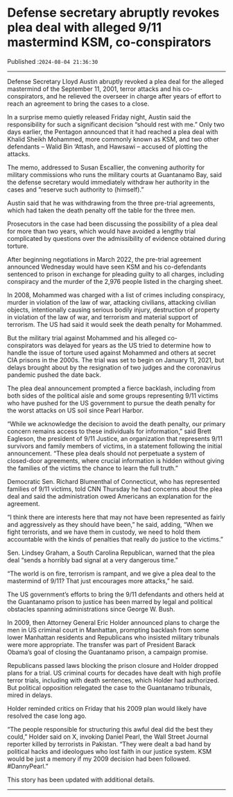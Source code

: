 # Defense secretary abruptly revokes plea deal with alleged 9/11 mastermind KSM, co-conspirators

Published :`2024-08-04 21:36:30`

---

Defense Secretary Lloyd Austin abruptly revoked a plea deal for the alleged mastermind of the September 11, 2001, terror attacks and his co-conspirators, and he relieved the overseer in charge after years of effort to reach an agreement to bring the cases to a close.

In a surprise memo quietly released Friday night, Austin said the responsibility for such a significant decision “should rest with me.” Only two days earlier, the Pentagon announced that it had reached a plea deal with Khalid Sheikh Mohammed, more commonly known as KSM, and two other defendants – Walid Bin ‘Attash, and Hawsawi – accused of plotting the attacks.

The memo, addressed to Susan Escallier, the convening authority for military commissions who runs the military courts at Guantanamo Bay, said the defense secretary would immediately withdraw her authority in the cases and “reserve such authority to (himself).”

Austin said that he was withdrawing from the three pre-trial agreements, which had taken the death penalty off the table for the three men.

Prosecutors in the case had been discussing the possibility of a plea deal for more than two years, which would have avoided a lengthy trial complicated by questions over the admissibility of evidence obtained during torture.

After beginning negotiations in March 2022, the pre-trial agreement announced Wednesday would have seen KSM and his co-defendants sentenced to prison in exchange for pleading guilty to all charges, including conspiracy and the murder of the 2,976 people listed in the charging sheet.

In 2008, Mohammed was charged with a list of crimes including conspiracy, murder in violation of the law of war, attacking civilians, attacking civilian objects, intentionally causing serious bodily injury, destruction of property in violation of the law of war, and terrorism and material support of terrorism. The US had said it would seek the death penalty for Mohammed.

But the military trial against Mohammed and his alleged co-conspirators was delayed for years as the US tried to determine how to handle the issue of torture used against Mohammed and others at secret CIA prisons in the 2000s. The trial was set to begin on January 11, 2021, but delays brought about by the resignation of two judges and the coronavirus pandemic pushed the date back.

The plea deal announcement prompted a fierce backlash, including from both sides of the political aisle and some groups representing 9/11 victims who have pushed for the US government to pursue the death penalty for the worst attacks on US soil since Pearl Harbor.

“While we acknowledge the decision to avoid the death penalty, our primary concern remains access to these individuals for information,” said Brett Eagleson, the president of 9/11 Justice, an organization that represents 9/11 survivors and family members of victims, in a statement following the initial announcement. “These plea deals should not perpetuate a system of closed-door agreements, where crucial information is hidden without giving the families of the victims the chance to learn the full truth.”

Democratic Sen. Richard Blumenthal of Connecticut, who has represented families of 9/11 victims, told CNN Thursday he had concerns about the plea deal and said the administration owed Americans an explanation for the agreement.

“I think there are interests here that may not have been represented as fairly and aggressively as they should have been,” he said, adding, “When we fight terrorists, and we have them in custody, we need to hold them accountable with the kinds of penalties that really do justice to the victims.”

Sen. Lindsey Graham, a South Carolina Republican, warned that the plea deal “sends a horribly bad signal at a very dangerous time.”

“The world is on fire, terrorism is rampant, and we give a plea deal to the mastermind of 9/11? That just encourages more attacks,” he said.

The US government’s efforts to bring the 9/11 defendants and others held at the Guantanamo prison to justice has been marred by legal and political obstacles spanning administrations since George W. Bush.

In 2009, then Attorney General Eric Holder announced plans to charge the men in US criminal court in Manhattan, prompting backlash from some lower Manhattan residents and Republicans who insisted military tribunals were more appropriate. The transfer was part of President Barack Obama’s goal of closing the Guantanamo prison, a campaign promise.

Republicans passed laws blocking the prison closure and Holder dropped plans for a trial. US criminal courts for decades have dealt with high profile terror trials, including with death sentences, which Holder had authorized. But political opposition relegated the case to the Guantanamo tribunals, mired in delays.

Holder reminded critics on Friday that his 2009 plan would likely have resolved the case long ago.

“The people responsible for structuring this awful deal did the best they could,” Holder said on X, invoking Daniel Pearl, the Wall Street Journal reporter killed by terrorists in Pakistan. “They were dealt a bad hand by political hacks and ideologues who lost faith in our justice system. KSM would be just a memory if my 2009 decision had been followed. #DannyPearl.”

This story has been updated with additional details.

---


